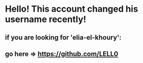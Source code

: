 # Hello! This account changed his username recently!
## if you are looking for 'elia-el-khoury':
## go here => https://github.com/LELL0
